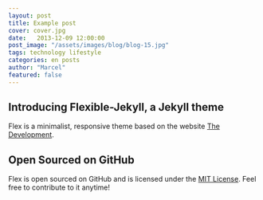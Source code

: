 ```yaml
---
layout: post
title: Example post
cover: cover.jpg
date:   2013-12-09 12:00:00
post_image: "/assets/images/blog/blog-15.jpg"
tags: technology lifestyle
categories: en posts
author: "Marcel"
featured: false
---
```


## Introducing Flexible-Jekyll, a Jekyll theme

Flex is a minimalist, responsive theme based on the website [The Development](https://marcelruss.de).

## Open Sourced on GitHub

Flex is open sourced on GitHub and is licensed under the [MIT License](https://opensource.org/licenses/MIT). Feel free to contribute to it anytime!
